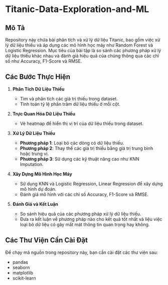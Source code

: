# Titanic-Data-Exploration-and-ML

## Mô Tả
Repository này chứa bài phân tích và xử lý dữ liệu Titanic, bao gồm việc xử lý dữ liệu thiếu và áp dụng các mô hình học máy như Random Forest và Logistic Regression. Mục tiêu của bài tập là so sánh các phương pháp xử lý dữ liệu thiếu khác nhau và đánh giá hiệu quả của chúng thông qua các chỉ số như Accuracy, F1-Score và RMSE.

## Các Bước Thực Hiện
1. **Phân Tích Dữ Liệu Thiếu**
   - Tìm và phân tích các giá trị thiếu trong dataset.
   - Tính toán tỷ lệ phần trăm dữ liệu thiếu ở mỗi cột.

2. **Trực Quan Hóa Dữ Liệu Thiếu**
   - Vẽ heatmap để hiển thị vị trí của dữ liệu thiếu trong dataset.

3. **Xử Lý Dữ Liệu Thiếu**
   - **Phương pháp 1**: Loại bỏ các dòng có dữ liệu thiếu.
   - **Phương pháp 2**: Thay thế các giá trị thiếu bằng giá trị trung bình hoặc trung vị.
   - **Phương pháp 3**: Sử dụng các kỹ thuật nâng cao như KNN Imputation.

4. **Xây Dựng Mô Hình Học Máy**
   - Sử dụng KNN và Logistic Regression, Linear Regression để xây dựng mô hình dự đoán.
   - Đánh giá mô hình với các chỉ số Accuracy, F1-Score và RMSE.

5. **Đánh Giá và Kết Luận**
   - So sánh hiệu quả của các phương pháp xử lý dữ liệu thiếu.
   - Đưa ra kết luận về phương pháp nào cho kết quả tốt nhất và liệu việc loại bỏ dữ liệu có gây mất mát thông tin quan trọng hay không.

## Các Thư Viện Cần Cài Đặt
Để chạy mã nguồn trong repository này, bạn cần cài đặt các thư viện sau:
- pandas
- seaborn
- matplotlib
- scikit-learn
